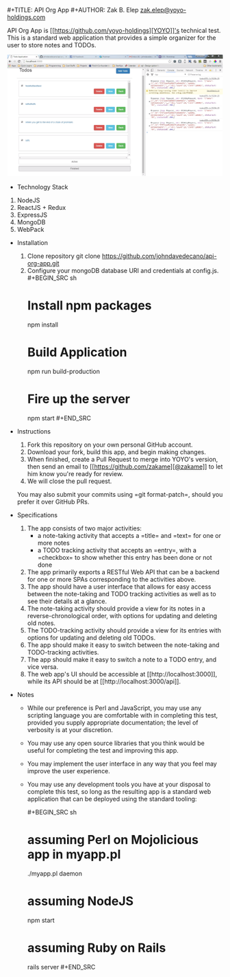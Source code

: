 #+TITLE: API Org App
#+AUTHOR: Zak B. Elep <zak.elep@yoyo-holdings.com>

API Org App is [[https://github.com/yoyo-holdings][YOYO]]'s technical test.  This is a standard web
application that provides a simple organizer for the user to store notes
and TODOs.

![My Image](https://raw.githubusercontent.com/johndavedecano/api-org-app/master/screenshot.png)

* Technology Stack
1. NodeJS
2. ReactJS + Redux
3. ExpressJS
4. MongoDB
5. WebPack
* Installation
  1. Clone repository git clone https://github.com/johndavedecano/api-org-app.git
  2. Configure your mongoDB database URI and credentials at config.js.
    #+BEGIN_SRC sh
      # Install npm packages
      npm install
      # Build Application
      npm run build-production
      # Fire up the server
      npm start
    #+END_SRC
* Instructions

  1. Fork this repository on your own personal GitHub account.
  2. Download your fork, build this app, and begin making changes.
  3. When finished, create a Pull Request to merge into YOYO's version,
     then send an email to [[https://github.com/zakame][@zakame]] to let him know you're ready for
     review.
  4. We will close the pull request.

  You may also submit your commits using =git format-patch=, should you
  prefer it over GitHub PRs.

* Specifications

  1. The app consists of two major activities:
     - a note-taking activity that accepts a =title= and =text= for one
       or more notes
     - a TODO tracking activity that accepts an =entry=, with a
       =checkbox= to show whether this entry has been done or not done
  2. The app primarily exports a RESTful Web API that can be a backend
     for one or more SPAs corresponding to the activities above.
  3. The app should have a user interface that allows for easy access
     between the note-taking and TODO tracking activities as well as to
     see their details at a glance.
  4. The note-taking activity should provide a view for its notes in a
     reverse-chronological order, with options for updating and deleting
     old notes.
  5. The TODO-tracking activity should provide a view for its entries
     with options for updating and deleting old TODOs.
  6. The app should make it easy to switch between the note-taking and
     TODO-tracking activities.
  7. The app should make it easy to switch a note to a TODO entry, and
     vice versa.
  8. The web app's UI should be accessible at [[http://localhost:3000]],
     while its API should be at [[http://localhost:3000/api]].

* Notes

  - While our preference is Perl and JavaScript, you may use any
    scripting language you are comfortable with in completing this test,
    provided you supply appropriate documentation; the level of
    verbosity is at your discretion.
  - You may use any open source libraries that you think would be useful
    for completing the test and improving this app.
  - You may implement the user interface in any way that you feel may
    improve the user experience.
  - You may use any development tools you have at your disposal to
    complete this test, so long as the resulting app is a standard web
    application that can be deployed using the standard tooling:

    #+BEGIN_SRC sh
      # assuming Perl on Mojolicious app in myapp.pl
      ./myapp.pl daemon

      # assuming NodeJS
      npm start

      # assuming Ruby on Rails
      rails server
    #+END_SRC
